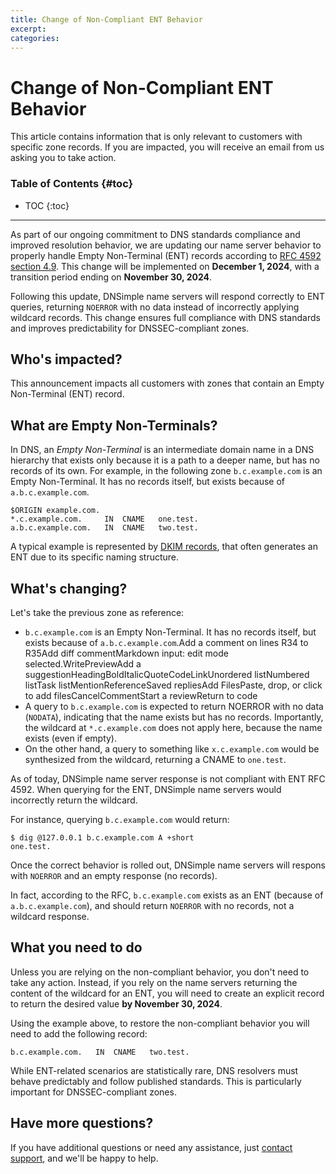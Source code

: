 ```yaml
---
title: Change of Non-Compliant ENT Behavior
excerpt:
categories:
---
```


# Change of Non-Compliant ENT Behavior

<info>
This article contains information that is only relevant to customers with specific zone records. If you are impacted, you will receive an email from us asking you to take action.
</info>

### Table of Contents {#toc}

* TOC
{:toc}

---

As part of our ongoing commitment to DNS standards compliance and improved resolution behavior, we are updating our name server behavior to properly handle Empty Non-Terminal (ENT) records according to [RFC 4592 section 4.9](https://datatracker.ietf.org/doc/html/rfc4592#section-4.9). This change will be implemented on **December 1, 2024**, with a transition period ending on **November 30, 2024**.

Following this update, DNSimple name servers will respond correctly to ENT queries, returning `NOERROR` with no data instead of incorrectly applying wildcard records. This change ensures full compliance with DNS standards and improves predictability for DNSSEC-compliant zones.

## Who's impacted?

This announcement impacts all customers with zones that contain an Empty Non-Terminal (ENT) record.

## What are Empty Non-Terminals?

In DNS, an *Empty Non-Terminal* is an intermediate domain name in a DNS hierarchy that exists only because it is a path to a deeper name, but has no records of its own. For example, in the following zone `b.c.example.com` is an Empty Non-Terminal. It has no records itself, but exists because of `a.b.c.example.com`.

```
$ORIGIN example.com.
*.c.example.com.     IN  CNAME   one.test.
a.b.c.example.com.   IN  CNAME   two.test.
```

A typical example is represented by [DKIM records](https://support.dnsimple.com/articles/dkim-record/), that often generates an ENT due to its specific naming structure.

## What's changing?

Let's take the previous zone as reference:

- `b.c.example.com` is an Empty Non-Terminal. It has no records itself, but exists because of `a.b.c.example.com`.Add a comment on lines R34 to R35Add diff commentMarkdown input:  edit mode selected.WritePreviewAdd a suggestionHeadingBoldItalicQuoteCodeLinkUnordered listNumbered listTask listMentionReferenceSaved repliesAdd FilesPaste, drop, or click to add filesCancelCommentStart a reviewReturn to code
- A query to `b.c.example.com` is expected to return NOERROR with no data (`NODATA`), indicating that the name exists but has no records. Importantly, the wildcard at `*.c.example.com` does not apply here, because the name exists (even if empty).
- On the other hand, a query to something like `x.c.example.com` would be synthesized from the wildcard, returning a CNAME to `one.test`.

As of today, DNSimple name server response is not compliant with ENT RFC 4592. When querying for the ENT, DNSimple name servers would incorrectly return the wildcard.

For instance, querying `b.c.example.com` would return:

```
$ dig @127.0.0.1 b.c.example.com A +short
one.test.
```

Once the correct behavior is rolled out, DNSimple name servers will respons with `NOERROR` and an empty response (no records).

In fact, according to the RFC, `b.c.example.com` exists as an ENT (because of `a.b.c.example.com`), and should return `NOERROR` with no records, not a wildcard response.

## What you need to do

Unless you are relying on the non-compliant behavior, you don't need to take any action. Instead, if you rely on the name servers returning the content of the wildcard for an ENT, you will need to create an explicit record to return the desired value **by November 30, 2024**.

Using the example above, to restore the non-compliant behavior you will need to add the following record:

```
b.c.example.com.   IN  CNAME   two.test.
```

While ENT-related scenarios are statistically rare, DNS resolvers must behave predictably and follow published standards. This is particularly important for DNSSEC-compliant zones.

## Have more questions?

If you have additional questions or need any assistance, just [contact support](https://dnsimple.com/feedback), and we'll be happy to help.


